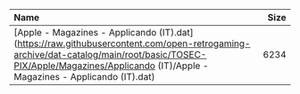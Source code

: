|Name|Size|
|:---|---:|
|[Apple - Magazines - Applicando (IT).dat](https://raw.githubusercontent.com/open-retrogaming-archive/dat-catalog/main/root/basic/TOSEC-PIX/Apple/Magazines/Applicando (IT)/Apple - Magazines - Applicando (IT).dat)|6234|
